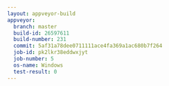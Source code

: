 ```yaml
---
layout: appveyor-build
appveyor:
  branch: master
  build-id: 26597611
  build-number: 231
  commit: 5af31a78dee0711111ace4fa369a1ac680b7f264
  job-id: pk2lkr38eddwxjyt
  job-number: 5
  os-name: Windows
  test-result: 0
---
```

